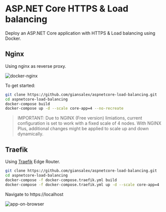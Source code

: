 # ASP.NET Core HTTPS & Load balancing
Deploy an ASP.NET Core application with HTTPS & Load balancing using Docker.


## Nginx
Using nginx as reverse proxy.

![docker-nginx](https://raw.githubusercontent.com/giansalex/aspnetcore-load-balancing/master/doc/target-architecture-docker-nginx-ketrel.png "ASP.NET CORE NGINX")

To get started:

```sh
git clone https://github.com/giansalex/aspnetcore-load-balancing.git
cd aspnetcore-load-balancing
docker-compose build
docker-compose up -d --scale core-app=4 --no-recreate
```

> IMPORTANT: Due to NGINX (Free version) limiations, current configuration is set to work with a fixed scale of 4 nodes.
With NGINX Plus, additional changes might be applied to scale up and down dynamically.

## Traefik
Using [Traefik](https://traefik.io/) Edge Router.

```bash
git clone https://github.com/giansalex/aspnetcore-load-balancing.git
cd aspnetcore-load-balancing
docker-compose -f docker-compose.traefik.yml build
docker-compose -f docker-compose.traefik.yml up -d --scale core-app=4
```

Navigate to https://localhost

![app-on-browser](https://raw.githubusercontent.com/giansalex/aspnetcore-load-balancing/master/doc/dotnetapp-on-browser.gif)